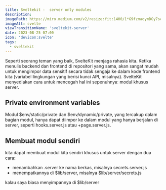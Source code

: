 ```yaml
---
title: Sveltekit -  server only modules
description:
imagePath: https://miro.medium.com/v2/resize:fit:1400/1*G9fzmaoymDGy7scbkgpC7A.png
imageAlt: svelte
viewTransitionName: 'sveltekit-server'
date: 2023-08-25 07:00
icon: 'devicon:svelte'
tags:
  - sveltekit
---
```


Seperti seorang teman yang baik, SvelteKit menjaga rahasia kita. Ketika menulis backend dan frontend di repositori yang sama, akan sangat mudah untuk mengimpor data sensitif secara tidak sengaja ke dalam kode frontend kita (variabel lingkungan yang berisi kunci API, misalnya). SvelteKit menyediakan cara untuk mencegah hal ini sepenuhnya: modul khusus server.

## Private environment variables

Modul $env/static/private dan $env/dynamic/private, yang tercakup dalam bagian modul, hanya dapat diimpor ke dalam modul yang hanya berjalan di server, seperti hooks.server.js atau +page.server.js.

## Membuat modul sendiri

kita dapat membuat modul kita sendiri khusus untuk server dengan dua cara:

- menambahkan .server ke nama berkas, misalnya secrets.server.js
- menempatkannya di $lib/server, misalnya $lib/server/secrets.js

kalau saya biasa menyimpannya di $lib/server
